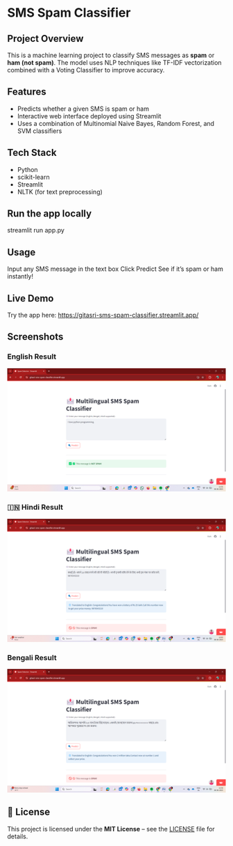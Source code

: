 # SMS Spam Classifier

## Project Overview  
This is a machine learning project to classify SMS messages as **spam** or **ham (not spam)**. The model uses NLP techniques like TF-IDF vectorization combined with a Voting Classifier to improve accuracy.

## Features  
- Predicts whether a given SMS is spam or ham  
- Interactive web interface deployed using Streamlit  
- Uses a combination of Multinomial Naive Bayes, Random Forest, and SVM classifiers

## Tech Stack  
- Python  
- scikit-learn  
- Streamlit  
- NLTK (for text preprocessing)  

## Run the app locally
streamlit run app.py

## Usage
Input any SMS message in the text box
Click Predict
See if it’s spam or ham instantly!

## Live Demo
Try the app here: https://gitasri-sms-spam-classifier.streamlit.app/

## Screenshots
###  English Result
![English](Screenshots/Result(English).png)


### 🇮🇳 Hindi Result
![Hindi](Screenshots/Result%20(Hindi).png)

###  Bengali Result
![Bengali](Screenshots/Result%20(Bengali).png)

## 📝 License

This project is licensed under the **MIT License** – see the [LICENSE](LICENSE) file for details.






